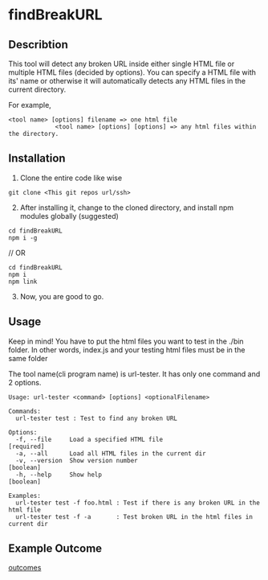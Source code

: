 # findBreakURL

## Describtion
This tool will detect any broken URL inside either single HTML file or multiple HTML files (decided by options). 
You can specify a HTML file with its' name or otherwise it will automatically detects any HTML files in the current directory.

For example, 
```
<tool name> [options] filename => one html file
             <tool name> [options] [options] => any html files within the directory.
```

## Installation
1. Clone the entire code like wise 
```
git clone <This git repos url/ssh>
```
2. After installing it, change to the cloned directory, and install npm modules globally (suggested)
```
cd findBreakURL
npm i -g
```
// OR
```
cd findBreakURL
npm i 
npm link
```
3. Now, you are good to go.
               
## Usage
Keep in mind! You have to put the html files you want to test in the ./bin folder.
In other words, index.js and your testing html files must be in the same folder

The tool name(cli program name) is url-tester.
It has only one command and 2 options.
```
Usage: url-tester <command> [options] <optionalFilename>

Commands:
  url-tester test : Test to find any broken URL

Options: 
  -f, --file     Load a specified HTML file                           [required]
  -a, --all      Load all HTML files in the current dir
  -v, --version  Show version number                                   [boolean]
  -h, --help     Show help                                             [boolean]

Examples:
  url-tester test -f foo.html : Test if there is any broken URL in the html file
  url-tester test -f -a       : Test broken URL in the html files in current dir
```
## Example Outcome
[outcomes](https://github.com/klee214/findBreakURL/blob/master/Capture.PNG)
